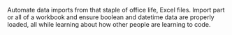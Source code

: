 Automate data imports from that staple of office life, Excel files. Import part or all of a workbook and ensure boolean and datetime data are properly loaded, all while learning about how other people are learning to code.
